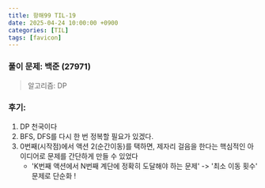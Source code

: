 ```yaml
---
title: 항해99 TIL-19
date: 2025-04-24 10:00:00 +0900
categories: [TIL]
tags: [favicon]
---
```


### 풀이 문제: 백준 (27971)
> 알고리즘: DP

### 후기: 
1. DP 천국이다
2. BFS, DFS를 다시 한 번 정복할 필요가 있겠다.
3. 0번째(시작점)에서 액션 2(순간이동)를 택하면, 제자리 걸음을 한다는 핵심적인 아이디어로 문제를 간단하게 만들 수 있었다
   - 'K번째 액션에서 N번째 계단에 정확히 도달해야 하는 문제' -> '최소 이동 횟수' 문제로 단순화 !